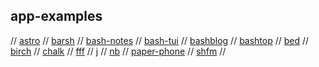 ## app-examples

// [astro](https://github.com/blmayer/astro)
// [barsh](https://github.com/dylanaraps/barsh)
// [bash-notes](https://github.com/dbluhm/bash-notes)
// [bash-tui](https://www.reddit.com/r/bash/comments/hufc9i/any_good_guides_for_writing_tuis/)
// [bashblog](https://github.com/cfenollosa/bashblog)
// [bashtop](http://loh-tar.github.io/tbsm/)
// [bed](https://github.com/comfies/bed)
// [birch](https://github.com/dylanaraps/birch)
// [chalk](https://tildegit.org/sloum/chalk)
// [fff](https://github.com/dylanaraps/fff)
// [j](https://inkdroid.org/2021/03/27/j/)
// [nb](https://github.com/xwmx/nb)
// [paper-phone](https://specialprojects.studio/project/paper-phone/)
// [shfm](https://github.com/dylanaraps/shfm)
//
